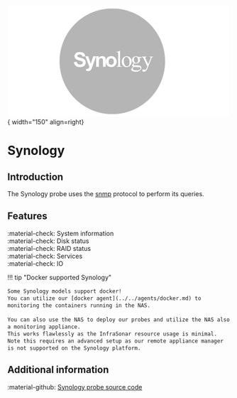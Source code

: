 ![Synology](../../../images/probe_synology.png){ width="150" align=right}

# Synology

## Introduction

The Synology probe uses the [snmp](index.md) protocol to perform its queries.

## Features

:material-check: System information<br>
:material-check: Disk status<br>
:material-check: RAID status<br>
:material-check: Services<br>
:material-check: IO

!!! tip "Docker supported Synology"

    Some Synology models support docker!
    You can utilize our [docker agent](../../agents/docker.md) to monitoring the containers running in the NAS.

    You can also use the NAS to deploy our probes and utilize the NAS also a monitoring appliance.
    This works flawlessly as the InfraSonar resource usage is minimal.
    Note this requires an advanced setup as our remote appliance manager is not supported on the Synology platform.

## Additional information

:material-github: [Synology probe source code](https://github.com/infrasonar/synology-probe)

